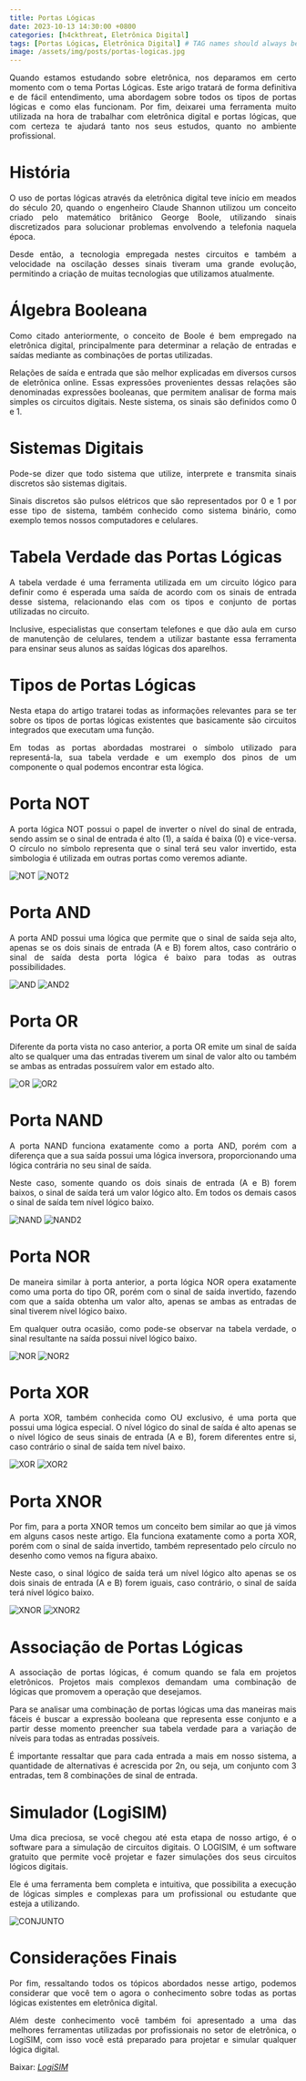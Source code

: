 ```yaml
---
title: Portas Lógicas
date: 2023-10-13 14:30:00 +0800
categories: [h4ckthreat, Eletrônica Digital]
tags: [Portas Lógicas, Eletrônica Digital] # TAG names should always be lowercase
image: /assets/img/posts/portas-logicas.jpg
---
```


<p align="justify"> Quando estamos estudando sobre eletrônica, nos deparamos em certo momento com o tema Portas Lógicas. Este arigo tratará de forma definitiva e de fácil entendimento, uma abordagem sobre todos os tipos de portas lógicas e como elas funcionam. Por fim, deixarei uma ferramenta muito utilizada na hora de trabalhar com eletrônica digital e portas lógicas, que com certeza te ajudará tanto nos seus estudos, quanto no ambiente profissional.</p>

# História
<p align="justify"> O uso de portas lógicas através da eletrônica digital teve início em meados do século 20, quando o engenheiro Claude Shannon utilizou um conceito criado pelo matemático britânico George Boole, utilizando sinais discretizados para solucionar problemas envolvendo a telefonia naquela época.</p> 

<p align="justify"> Desde então, a tecnologia empregada nestes circuitos e também a velocidade na oscilação desses sinais tiveram uma grande evolução, permitindo a criação de muitas tecnologias que utilizamos atualmente.</p>  

# Álgebra Booleana
<p align="justify"> Como citado anteriormente, o conceito de Boole é bem empregado na eletrônica digital, principalmente para determinar a relação de entradas e saídas mediante as combinações de portas utilizadas.</p> 

<p align="justify"> Relações de saída e entrada que são melhor explicadas em diversos cursos de eletrônica online. Essas expressões provenientes dessas relações são denominadas expressões booleanas, que permitem analisar de forma mais simples os circuitos digitais. Neste sistema, os sinais são definidos como 0 e 1.</p>

# Sistemas Digitais
<p align="justify"> Pode-se dizer que todo sistema que utilize, interprete e transmita sinais discretos são sistemas digitais.</p>

<p align="justify"> Sinais discretos são pulsos elétricos que são representados por 0 e 1 por esse tipo de sistema, também conhecido como sistema binário, como exemplo temos nossos computadores e celulares.</p> 

# Tabela Verdade das Portas Lógicas
<p align="justify"> A tabela verdade é uma ferramenta utilizada em um circuito lógico para definir como é esperada uma saída de acordo com os sinais de entrada desse sistema, relacionando elas com os tipos e conjunto de portas utilizadas no circuito.</p>

<p align="justify"> Inclusive, especialistas que consertam telefones e que dão aula em curso de manutenção de celulares, tendem a utilizar bastante essa ferramenta para ensinar seus alunos as saídas lógicas dos aparelhos.</p> 

# Tipos de Portas Lógicas 
<p align="justify"> Nesta etapa do artigo tratarei todas as informações relevantes para se ter sobre os tipos de portas lógicas existentes que basicamente são circuitos integrados que executam uma função.</p> 

<p align="justify"> Em todas as portas abordadas mostrarei o símbolo utilizado para representá-la, sua tabela verdade e um exemplo dos pinos de um componente o qual podemos encontrar esta lógica.</p>  

# Porta NOT
<p align="justify"> A porta lógica NOT possui o papel de inverter o nível do sinal de entrada, sendo assim se o sinal de entrada é alto (1), a saída é baixa (0) e vice-versa. O círculo no símbolo representa que o sinal terá seu valor invertido, esta simbologia é utilizada em outras portas como veremos adiante.</p>

![NOT](/assets/img/posts//not1.png)
![NOT2](/assets/img/posts/not2.gif)

# Porta AND
<p align="justify"> A porta AND possui uma lógica que permite que o sinal de saída seja alto, apenas se os dois sinais de entrada (A e B) forem altos, caso contrário o sinal de saída desta porta lógica é baixo para todas as outras possibilidades.</p> 

![AND](/assets/img/posts/and1.png)
![AND2](/assets/img/posts/and2.gif)

# Porta OR 
<p align="justify"> Diferente da porta vista no caso anterior, a porta OR emite um sinal de saída alto se qualquer uma das entradas tiverem um sinal de valor alto ou também se ambas as entradas possuírem valor em estado alto.</p> 

![OR](/assets/img/posts/or1.png)
![OR2](/assets/img/posts/or2.gif)

# Porta NAND 
<p align="justify"> A porta NAND funciona exatamente como a porta AND, porém com a diferença que a sua saída possui uma lógica inversora, proporcionando uma lógica contrária no seu sinal de saída.</p> 

<p align="justify"> Neste caso, somente quando os dois sinais de entrada (A e B) forem baixos, o sinal de saída terá um valor lógico alto. Em todos os demais casos o sinal de saída tem nível lógico baixo.</p>

![NAND](/assets/img/posts/nand1.png)
![NAND2](/assets/img/posts/nand2.gif)

# Porta NOR 
<p align="justify"> De maneira similar à porta anterior, a porta lógica NOR opera exatamente como uma porta do tipo OR, porém com o sinal de saída invertido, fazendo com que a saída obtenha um valor alto, apenas se ambas as entradas de sinal tiverem nível lógico baixo.</p>

<p align="justify"> Em qualquer outra ocasião, como pode-se observar na tabela verdade, o sinal resultante na saída possui nível lógico baixo.</p>

![NOR](/assets/img/posts/nor1.png)
![NOR2](/assets/img/posts/nor2.gif)

# Porta XOR
<p align="justify"> A porta XOR, também conhecida como OU exclusivo, é uma porta que possui uma lógica especial. O nível lógico do sinal de saída é alto apenas se o nível lógico de seus sinais de entrada (A e B), forem diferentes entre si, caso contrário o sinal de saída tem nível baixo.</p>

![XOR](/assets/img/posts/xor1.png)
![XOR2](/assets/img/posts/xor2.gif)

# Porta XNOR 
<p align="justify"> Por fim, para a porta XNOR temos um conceito bem similar ao que já vimos em alguns casos neste artigo. Ela funciona exatamente como a porta XOR, porém com o sinal de saída invertido, também representado pelo círculo no desenho como vemos na figura abaixo.</p> 

<p align="justify"> Neste caso, o sinal lógico de saída terá um nível lógico alto apenas se os dois sinais de entrada (A e B) forem iguais, caso contrário, o sinal de saída terá nível lógico baixo.</p>

![XNOR](/assets/img/posts/xnor1.png)
![XNOR2](/assets/img/posts/xnor2.gif)

# Associação de Portas Lógicas
<p align="justify"> A associação de portas lógicas, é comum quando se fala em projetos eletrônicos. Projetos mais complexos demandam uma combinação de lógicas que promovem a operação que desejamos.</p>

<p align="justify"> Para se analisar uma combinação de portas lógicas uma das maneiras mais fáceis é buscar a expressão booleana que representa esse conjunto e a partir desse momento preencher sua tabela verdade para a variação de níveis para todas as entradas possíveis.</p> 

<p align="justify"> É importante ressaltar que para cada entrada a mais em nosso sistema, a quantidade de alternativas é acrescida por 2n, ou seja, um conjunto com 3 entradas, tem 8 combinações de sinal de entrada.</p>  

# Simulador (LogiSIM)
<p align="justify"> Uma dica preciosa, se você chegou até esta etapa de nosso artigo, é o software para a simulação de circuitos digitais. O LOGISIM, é um software gratuito que permite você projetar e fazer simulações dos seus circuitos lógicos digitais.</p>

<p align="justify"> Ele é uma ferramenta bem completa e intuitiva, que possibilita a execução de lógicas simples e complexas para um profissional ou estudante que esteja a utilizando.</p>

![CONJUNTO](/assets/img/posts/conjunto.gif)

# Considerações Finais
<p align="justify"> Por fim, ressaltando todos os tópicos abordados nesse artigo, podemos considerar que você tem o agora o conhecimento sobre todas as portas lógicas existentes em eletrônica digital.</p> 

<p align="justify"> Além deste conhecimento você também foi apresentado a uma das melhores ferramentas utilizadas por profissionais no setor de eletrônica, o LogiSIM, com isso você está preparado para projetar e simular qualquer lógica digital.</p>

<p> Baixar: <a href="https://sinalbr.dl.sourceforge.net/project/circuit/2.7.x/2.7.1/logisim-win-2.7.1.exe"><i>LogiSIM</i></a></p>



